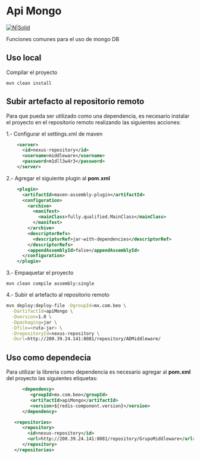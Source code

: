 # Api Mongo
[![N|Solid](https://perlmaven.com/img/mongodb-logo.png)](https://www.mongodb.com/)

Funciones comunes para el uso de mongo DB

## Uso local

Compilar el proyecto 
```
mvn clean install
```

## Subir artefacto al repositorio remoto

Para que pueda ser utilizado como una dependencia, es necesario instalar el proyecto en el repositorio remoto realizando las siguientes acciones:

1.- Configurar el settings.xml de maven

```xml
    <server>
      <id>nexus-repository</id>
      <username>middleware</username>
      <password>m1dll3w4r3</password>
    </server>
```
2.- Agregar el siguiente plugin al **pom.xml**

```xml
    <plugin>
      <artifactId>maven-assembly-plugin</artifactId>
      <configuration>
        <archive>
          <manifest>
            <mainClass>fully.qualified.MainClass</mainClass>
          </manifest>
        </archive>
        <descriptorRefs>
          <descriptorRef>jar-with-dependencies</descriptorRef>
        </descriptorRefs>
        <appendAssemblyId>false</appendAssemblyId>
      </configuration>
    </plugin>
```

3.- Empaquetar el proyecto

```
mvn clean compile assembly:single
```

4.- Subir el artefacto al repositorio remoto

```sh
mvn deploy:deploy-file -DgroupId=mx.com.beo \
  -DartifactId=apiMongo \
  -Dversion=1.0 \
  -Dpackaging=jar \
  -Dfile=<ruta-jar> \
  -DrepositoryId=nexus-repository \
  -Durl=http://200.39.24.141:8081/repository/ADMiddleware/
```

## Uso como dependecia 

Para utilizar la libreria como dependencia es necesario agregar al **pom.xml** del proyecto las siguientes etiquetas:

```xml
      <dependency>
         <groupId>mx.com.beo</groupId>
         <artifactId>apiMongo</artifactId>
         <version>${redis-component.version}</version>
      </dependency>
```

```xml
   <repositories>
      <repository>
        <id>nexus-repository</id>
        <url>http://200.39.24.141:8081/repository/GrupoMiddleware</url>
      </repository>
   </repositories>  
```
